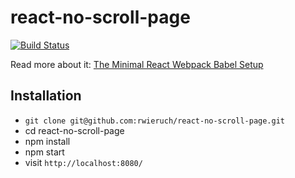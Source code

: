 # react-no-scroll-page

[![Build Status](https://travis-ci.org/rwieruch/minimal-react-webpack-babel-setup.svg?branch=master)](https://travis-ci.org/rwieruch/react-no-scroll-page)

Read more about it: [The Minimal React Webpack Babel Setup](https://www.robinwieruch.de/react-no-scroll-page/)

## Installation

* `git clone git@github.com:rwieruch/react-no-scroll-page.git`
* cd react-no-scroll-page
* npm install
* npm start
* visit `http://localhost:8080/`
